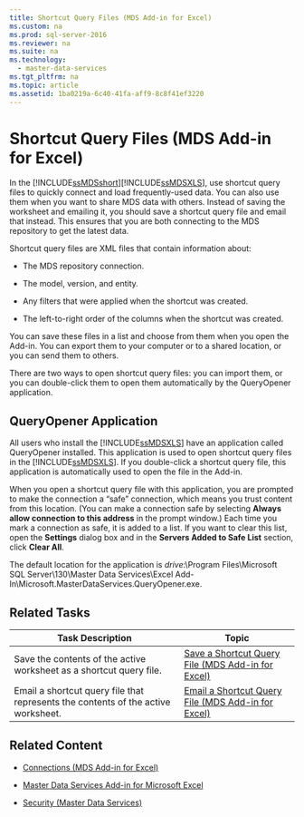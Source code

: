 ```yaml
---
title: Shortcut Query Files (MDS Add-in for Excel)
ms.custom: na
ms.prod: sql-server-2016
ms.reviewer: na
ms.suite: na
ms.technology: 
  - master-data-services
ms.tgt_pltfrm: na
ms.topic: article
ms.assetid: 1ba0219a-6c40-41fa-aff9-8c8f41ef3220
---
```

# Shortcut Query Files (MDS Add-in for Excel)
  In the [!INCLUDE[ssMDSshort](../../Token/Other/ssMDSshort_md.md)][!INCLUDE[ssMDSXLS](../../Token/Other/ssMDSXLS_md.md)], use shortcut query files to quickly connect and load frequently\-used data. You can also use them when you want to share MDS data with others. Instead of saving the worksheet and emailing it, you should save a shortcut query file and email that instead. This ensures that you are both connecting to the MDS repository to get the latest data.  
  
 Shortcut query files are XML files that contain information about:  
  
-   The MDS repository connection.  
  
-   The model, version, and entity.  
  
-   Any filters that were applied when the shortcut was created.  
  
-   The left\-to\-right order of the columns when the shortcut was created.  
  
 You can save these files in a list and choose from them when you open the Add\-in. You can export them to your computer or to a shared location, or you can send them to others.  
  
 There are two ways to open shortcut query files: you can import them, or you can double\-click them to open them automatically by the QueryOpener application.  
  
## QueryOpener Application  
 All users who install the [!INCLUDE[ssMDSXLS](../../Token/Other/ssMDSXLS_md.md)] have an application called QueryOpener installed. This application is used to open shortcut query files in the [!INCLUDE[ssMDSXLS](../../Token/Other/ssMDSXLS_md.md)]. If you double\-click a shortcut query file, this application is automatically used to open the file in the Add\-in.  
  
 When you open a shortcut query file with this application, you are prompted to make the connection a “safe” connection, which means you trust content from this location. \(You can make a connection safe by selecting **Always allow connection to this address** in the prompt window.\) Each time you mark a connection as safe, it is added to a list. If you want to clear this list, open the **Settings** dialog box and in the **Servers Added to Safe List** section, click **Clear All**.  
  
 The default location for the application is *drive*:\\Program Files\\Microsoft SQL Server\\130\\Master Data Services\\Excel Add\-In\\Microsoft.MasterDataServices.QueryOpener.exe.  
  
## Related Tasks  
  
|Task Description|Topic|  
|----------------------|-----------|  
|Save the contents of the active worksheet as a shortcut query file.|[Save a Shortcut Query File &#40;MDS Add-in for Excel&#41;](../../Topics/TopicNameContainA/Save-a-Shortcut-Query-File--MDS-Add-in-for-Excel-.md)|  
|Email a shortcut query file that represents the contents of the active worksheet.|[Email a Shortcut Query File &#40;MDS Add-in for Excel&#41;](../../Topics/TopicNameContainA/Email-a-Shortcut-Query-File--MDS-Add-in-for-Excel-.md)|  
  
## Related Content  
  
-   [Connections &#40;MDS Add-in for Excel&#41;](../../Topics/TopicNameNotContainA/Connections--MDS-Add-in-for-Excel-.md)  
  
-   [Master Data Services Add-in for Microsoft Excel](../../Topics/TopicNameNotContainA/Master-Data-Services-Add-in-for-Microsoft-Excel.md)  
  
-   [Security &#40;Master Data Services&#41;](../../Topics/TopicNameNotContainA/Security--Master-Data-Services-.md)  
  
  